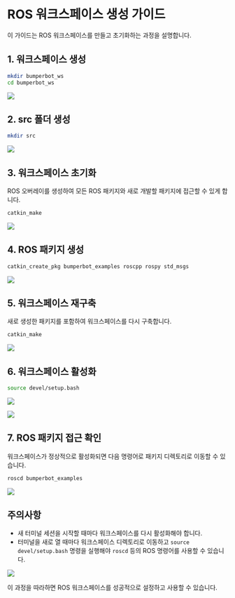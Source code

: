 # ROS 워크스페이스 생성 가이드

이 가이드는 ROS 워크스페이스를 만들고 초기화하는 과정을 설명합니다.

## 1. 워크스페이스 생성

```bash
mkdir bumperbot_ws
cd bumperbot_ws
```

![](https://velog.velcdn.com/images/smile_b/post/ef6699cb-9729-4d64-9f3c-76919c0a2039/image.png)

## 2. src 폴더 생성

```bash
mkdir src
```

![](https://velog.velcdn.com/images/smile_b/post/ba95a8a5-64c2-4e7a-a84d-04922fd2cb69/image.png)

## 3. 워크스페이스 초기화

ROS 오버레이를 생성하여 모든 ROS 패키지와 새로 개발할 패키지에 접근할 수 있게 합니다.

```bash
catkin_make
```

![](https://velog.velcdn.com/images/smile_b/post/6f04b0da-9403-4dda-ab26-cc32a1ff3e9d/image.png)

## 4. ROS 패키지 생성

```bash
catkin_create_pkg bumperbot_examples roscpp rospy std_msgs
```

![](https://velog.velcdn.com/images/smile_b/post/2b48a9b8-35e6-46d7-b6c5-2a2f71b8054a/image.png)

## 5. 워크스페이스 재구축

새로 생성한 패키지를 포함하여 워크스페이스를 다시 구축합니다.

```bash
catkin_make
```

![](https://velog.velcdn.com/images/smile_b/post/eb58e666-8514-42a2-9339-74ee0e242255/image.png)

## 6. 워크스페이스 활성화

```bash
source devel/setup.bash
```

![](https://velog.velcdn.com/images/smile_b/post/f83c29da-69f7-403a-a077-7b0db04a46c1/image.png)

![](https://velog.velcdn.com/images/smile_b/post/15f77d06-bda1-48c6-b6cd-fec0878e7af1/image.png)

## 7. ROS 패키지 접근 확인

워크스페이스가 정상적으로 활성화되면 다음 명령어로 패키지 디렉토리로 이동할 수 있습니다.

```bash
roscd bumperbot_examples
```

![](https://velog.velcdn.com/images/smile_b/post/7708cf22-cb4c-4bbd-9917-622664693140/image.png)

## 주의사항

- 새 터미널 세션을 시작할 때마다 워크스페이스를 다시 활성화해야 합니다.
- 터미널을 새로 열 때마다 워크스페이스 디렉토리로 이동하고 `source devel/setup.bash` 명령을 실행해야 `roscd` 등의 ROS 명령어를 사용할 수 있습니다.

![](https://velog.velcdn.com/images/smile_b/post/df1f6237-c819-4b15-acdc-e64dddb527b7/image.png)

이 과정을 따라하면 ROS 워크스페이스를 성공적으로 설정하고 사용할 수 있습니다.